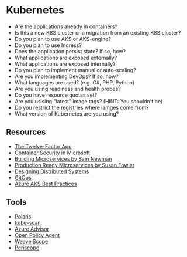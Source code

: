 # Kubernetes

* Are the applications already in containers?
* Is this a new K8S cluster or a migration from an existing K8S cluster?
* Do you plan to use AKS or AKS-engine?
* Do you plan to use Ingress?
* Does the application persist state?  If so, how?
* What applications are exposed externally?
* What applications are exposed internally?
* Do you plan to implement manual or auto-scaling?
* Are you implementing DevOps?  If so, how?
* What languages are used? (e.g. C#, PHP, Python)
* Are you using readiness and health probes?
* Do you have resource quotas set?
* Are you usising "latest" image tags? (HINT: You shouldn't be)
* Do you restrict the registries where iamges come from?
* What version of Kubernetes are you using?

## Resources

* [The Twelve-Factor App](https://12factor.net/)
* [Container Security in Microsoft](https://azure.microsoft.com/mediahandler/files/resourcefiles/container-security-in-microsoft-azure/Open%20Container%20Security%20in%20Microsoft%20Azure.pdf)
* [Building Microservices by Sam Newman](http://shop.oreilly.com/product/0636920033158.do)
* [Production Ready Microservices by Susan Fowler](http://shop.oreilly.com/product/0636920053675.do)
* [Designing Distributed Systems](http://shop.oreilly.com/product/0636920072768.do)
* [GitOps](https://www.weave.works/blog/gitops-operations-by-pull-request)
* [Azure AKS Best Practices](https://www.cncf.io/webinars/optimize-your-kubernetes-clusters-on-azure-with-built-in-best-practices/)

## Tools
* [Polaris](https://www.fairwinds.com/polaris)
* [kube-scan](https://github.com/octarinesec/kube-scan)
* [Azure Advisor](https://azure.microsoft.com/en-us/updates/azure-advisor-integration-with-aks-now-generally-available/)
* [Open Policy Agent](https://www.openpolicyagent.org/docs/latest/kubernetes-introduction/)
* [Weave Scope](https://www.weave.works/oss/scope/)
* [Periscope](https://github.com/Azure/aks-periscope)
